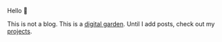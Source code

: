 Hello 👋

This is not a blog. This is a [digital garden](https://joelhooks.com/digital-garden). Until I add posts, check out my [projects](/projects).
